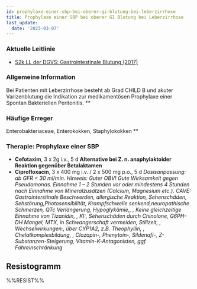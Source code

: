 ```yaml
---
id: prophylaxe-einer-sbp-bei-oberer-gi-blutung-bei-leberzirrhose
title: Prophylaxe einer SBP bei oberer GI Blutung bei Leberzirrhose
last_update:
  date: '2023-03-07'
---
```


### Aktuelle Leitlinie
- [S2k LL der DGVS: Gastrointestinale Blutung (2017)](/files/S2k_Gastrointestinale_Blutung_2017-07_1_.pdf)

### Allgemeine Information
Bei Patienten mit Leberzirrhose besteht ab Grad CHILD B und akuter Varizenblutung die Indikation zur medikamentösen Prophylaxe einer Spontan Bakteriellen Peritonitis.
**

### Häufige Erreger
Enterobakteriaceae, Enterokokken, Staphylokokken
**

### Therapie: Prophylaxe einer SBP
- **Cefotaxim**, 3 x 2g i.v., 5 d
**Alternative bei Z. n. anaphylaktoider Reaktion gegenüber Betalaktamen**
- **Ciprofloxacin**, 3 x 400 mg i.v. / 2 x 500 mg p.o., 5 d
  _Dosisanpassung: ab GFR &lt; 30 ml/min._
  _Hinweis: Guter OBV! Gute Wirksamkeit gegen Pseudomonas. Einnahme 1 – 2 Stunden vor oder mindestens 4 Stunden nach Einnahme von Mineralzusätzen (Calcium, Magnesium etc.)._
  _CAVE: Gastrointerstinale Beschwerden, allergische Reaktion, Sehenschäden, Sehstörung,Photosensibilität, Krampfschwelle senkend,neuropathische Schmerzen, QTc Verlängerung, Hypoglykämie,, , Keine gleichzeitige Einnahme von Tizanidin, , KI:, Sehenschäden durch Chinolone, G6PH-DH Mangel, MTX, in Schwangerschaft vermeiden, Stillzeit, , Wechselwirkungen:, über CYP1A2, z.B. Theophyllin, , Chelatkomplexbildung, , Clozapin-, Phenytoin-, Sildenafi-, Z-Substanzen-Steigerung, Vitamin-K-Antagonisten, ggf. Fahreinschränkung_

## Resistogramm

%%RESIST%%
